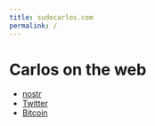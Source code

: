 ```yaml
---
title: sudocarlos.com
permalink: /
---
```

# Carlos on the web

- [nostr](https://damus.io/npub1qdsjkr46urkg6vqrr3zqhgy8l7dazc5k9hlm5jmwqg0vft7hzgtqamgfw3)
- [Twitter](https://twitter.com/sudocarlos)
- [Bitcoin](/bitcoin)
